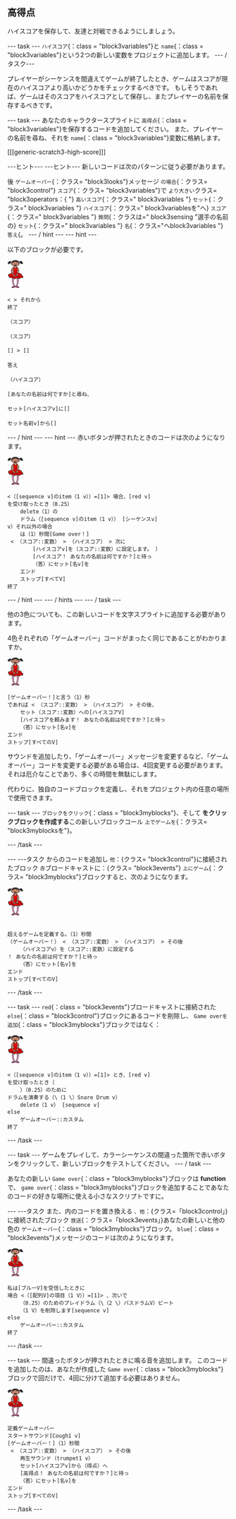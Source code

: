 ## 高得点

ハイスコアを保存して、友達と対戦できるようにしましょう。

\--- task \--- `ハイスコア`{：class = "block3variables"}と `name`{：class = "block3variables"}という2つの新しい変数をプロジェクトに追加します。 \--- /タスク\---

プレイヤーがシーケンスを間違えてゲームが終了したとき、ゲームはスコアが現在のハイスコアより高いかどうかをチェックするべきです。 もしそうであれば、ゲームはそのスコアをハイスコアとして保存し、またプレイヤーの名前を保存するべきです。

\--- task \--- あなたのキャラクタースプライトに `高得点`{：class = "block3variables"}を保存するコードを追加してください。 また、プレイヤーの名前を尋ね、それを `name`{：class = "block3variables"}変数に格納します。

[[[generic-scratch3-high-score]]]

\---ヒント\--- \---ヒント\--- 新しいコードは次のパターンに従う必要があります。

後 `ゲームオーバー`{：クラス= "block3looks"}メッセージ `の場合`{：クラス= "block3control"} `スコア`{：クラス= "block3variables"}で `より大きい`クラス= "block3operators：{ "} `高いスコア`{：クラス=" block3variables "} `セット`{：クラス=" block3variables "} `ハイスコア`{：クラス=" block3variablesを"へ} `スコア`{：クラス=" block3variables "} `質問`{：クラスは=" block3sensing "選手の名前の} `セット`{：クラス=" block3variables "} `名`{：クラス="へblock3variables "} `答え`{。 \--- / hint \--- \--- hint \---

以下のブロックが必要です。

![バレリーナ](images/ballerina.png)

```blocks3
< > それから
終了

（スコア）

（スコア）

[] > []

答え

（ハイスコア）

[あなたの名前は何ですか]と尋ね、

セット[ハイスコアv]に[] 

セット名前v]から[] 
```

\--- / hint \--- \--- hint \--- 赤いボタンが押されたときのコードは次のようになります。

![バレリーナ](images/ballerina.png)

```blocks3
<（[sequence v]のitem（1 v））=[1]> 場合、[red v]
を受け取ったとき（0.25）
    delete（1）の
    ドラム（[sequence v]のitem（1 v）） [シーケンスv]
v）それ以外の場合
    は（1）秒間[Game over！]
 < （スコア::変数） > （ハイスコア） > 次に
        [ハイスコアv]を（スコア::変数）に設定します。 ）
        [ハイスコア！ あなたの名前は何ですか？]と待っ
        （答）にセット[名v]を
    エンド
    ストップ[すべてV]
終了
```

\--- / hint \--- \--- / hints \--- \--- / task \---

他の3色についても、この新しいコードを文字スプライトに追加する必要があります。

4色それぞれの「ゲームオーバー」コードがまったく同じであることがわかりますか。

![バレリーナ](images/ballerina.png)

```blocks3
[ゲームオーバー！]と言う（1）秒
であれば < （スコア::変数） > （ハイスコア） > その後、
    セット（スコア::変数）への[ハイスコアV]
    [ハイスコアを頼みます！ あなたの名前は何ですか？]と待っ
    （答）にセット[名v]を
エンド
ストップ[すべてのV]
```

サウンドを追加したり、「ゲームオーバー」メッセージを変更するなど、「ゲームオーバー」コードを変更する必要がある場合は、4回変更する必要があります。それは厄介なことであり、多くの時間を無駄にします。

代わりに、独自のコードブロックを定義し、それをプロジェクト内の任意の場所で使用できます。

\--- task \--- `ブロックをクリック`{：class = "block3myblocks"}、そして **をクリックブロックを作成する**この新しいブロックコール `上でゲームを`{：クラス= "block3myblocksを"}。

\--- /task \---

\--- \---タスク からのコードを追加し `他`：{クラス= "block3control"}に接続されたブロック `赤`ブロードキャストに：{クラス= "block3events"} `上にゲーム`{：クラス= "block3myblocks"}ブロックすると、次のようになります。

![バレリーナ](images/ballerina.png)

```blocks3

超えるゲームを定義する。（1）秒間
（ゲームオーバー！） < （スコア::変数） > （ハイスコア） > その後
    （ハイスコアv）を（スコア::変数）に設定する
！ あなたの名前は何ですか？]と待っ
    （答）にセット[名v]を
エンド
ストップ[すべてのV]
```

\--- /task \---

\--- task \--- `red`{：class = "block3events"}ブロードキャストに接続された `else`{：class = "block3control"}ブロックにあるコードを削除し、 `Game overを追加`{：class = "block3myblocks"}ブロックではなく：

![バレリーナ](images/ballerina.png)

```blocks3
<（[sequence v]のitem（1 v））=[1]> とき、[red v]
を受け取ったとき（
    ）（0.25）のために
ドラムを演奏する（\（1 \）Snare Drum v）
    delete（1 v） [sequence v]
else
    ゲームオーバー::カスタム
終了
```

\--- /task \---

\--- task \--- ゲームをプレイして、カラーシーケンスの間違った箇所で赤いボタンをクリックして、新しいブロックをテストしてください。 \--- / task \---

あなたの新しい `Game over`{：class = "block3myblocks"}ブロックは **function**で、 `game over`{：class = "block3myblocks"}ブロックを追加することであなたのコードの好きな場所に使える小さなスクリプトですに。

\--- \---タスク また、内のコードを置き換える `、他`：{クラス=「block3control」}に接続されたブロック `放送`{：クラス=「block3events」}あなたの新しいと他の色の `ゲームオーバー`{：class = "block3myblocks"}ブロック。 `blue`{：class = "block3events"}メッセージのコードは次のようになります。

![バレリーナ](images/ballerina.png)

```blocks3
私は[ブルーV]を受信したときに
場合 <（[配列V]の項目（1 V））=[1]> 、次いで
    （0.25）のためのプレイドラム（\（2 \）バスドラムV）ビート
    （1 V）を削除します[sequence v]
else
    ゲームオーバー::カスタム
終了
```

\--- /task \---

\--- task \--- 間違ったボタンが押されたときに鳴る音を追加します。 このコードを追加したのは、あなたが作成した `Game over`{：class = "block3myblocks"}ブロックで</code>回だけで、4回に分けて追加する必要はありません。

![バレリーナ](images/ballerina.png)

```blocks3
定義ゲームオーバー
スタートサウンド[Cough1 v]
[ゲームオーバー！]（1）秒間
 < （スコア::変数） > （ハイスコア） > その後
    再生サウンド（trumpet1 v）
    セット[ハイスコアv]から（得点）へ
    [高得点！ あなたの名前は何ですか？]と待っ
    （答）にセット[名v]を
エンド
ストップ[すべてのV]
```

\--- /task \---